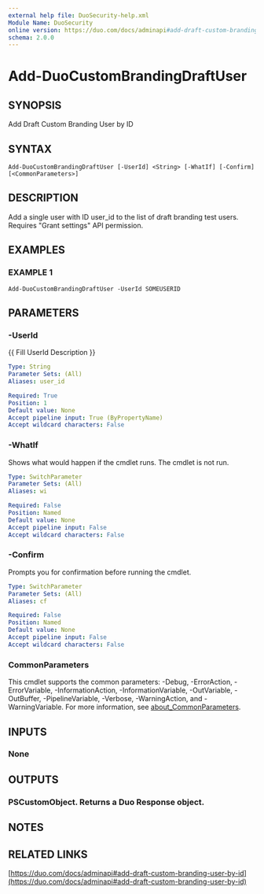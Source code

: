 ```yaml
---
external help file: DuoSecurity-help.xml
Module Name: DuoSecurity
online version: https://duo.com/docs/adminapi#add-draft-custom-branding-user-by-id
schema: 2.0.0
---
```


# Add-DuoCustomBrandingDraftUser

## SYNOPSIS
Add Draft Custom Branding User by ID

## SYNTAX

```
Add-DuoCustomBrandingDraftUser [-UserId] <String> [-WhatIf] [-Confirm] [<CommonParameters>]
```

## DESCRIPTION
Add a single user with ID user_id to the list of draft branding test users.
Requires "Grant settings" API permission.

## EXAMPLES

### EXAMPLE 1
```
Add-DuoCustomBrandingDraftUser -UserId SOMEUSERID
```

## PARAMETERS

### -UserId
{{ Fill UserId Description }}

```yaml
Type: String
Parameter Sets: (All)
Aliases: user_id

Required: True
Position: 1
Default value: None
Accept pipeline input: True (ByPropertyName)
Accept wildcard characters: False
```

### -WhatIf
Shows what would happen if the cmdlet runs.
The cmdlet is not run.

```yaml
Type: SwitchParameter
Parameter Sets: (All)
Aliases: wi

Required: False
Position: Named
Default value: None
Accept pipeline input: False
Accept wildcard characters: False
```

### -Confirm
Prompts you for confirmation before running the cmdlet.

```yaml
Type: SwitchParameter
Parameter Sets: (All)
Aliases: cf

Required: False
Position: Named
Default value: None
Accept pipeline input: False
Accept wildcard characters: False
```

### CommonParameters
This cmdlet supports the common parameters: -Debug, -ErrorAction, -ErrorVariable, -InformationAction, -InformationVariable, -OutVariable, -OutBuffer, -PipelineVariable, -Verbose, -WarningAction, and -WarningVariable. For more information, see [about_CommonParameters](http://go.microsoft.com/fwlink/?LinkID=113216).

## INPUTS

### None
## OUTPUTS

### PSCustomObject. Returns a Duo Response object.
## NOTES

## RELATED LINKS

[https://duo.com/docs/adminapi#add-draft-custom-branding-user-by-id](https://duo.com/docs/adminapi#add-draft-custom-branding-user-by-id)

